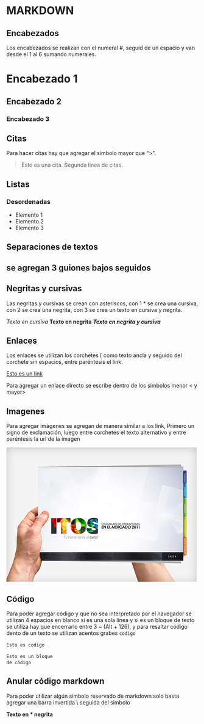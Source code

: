 # MARKDOWN

## Encabezados
Los encabezados se realizan con el numeral #, seguid de un espacio y van desde el 1 al 6 sumando numerales.
# Encabezado 1
## Encabezado 2
### Encabezado 3

## Citas
Para hacer citas hay que agregar el simbolo mayor que ">".
> Esto es una cita.
> Segunda línea de citas.

## Listas
### Desordenadas
- Elemento 1
- Elemento 2
- Elemento 3

## Separaciones de textos
se agregan 3 guiones bajos seguidos
---

## Negritas y cursivas
Las negritas y cursivas se crean con asteriscos, con 1 * se crea una cursiva, con 2 se crea una negrita, con 3 se crea un texto en cursiva y negrita.

*Texto en cursiva*
**Texto en negrita**
***Texto en negrita y cursiva***

## Enlaces
Los enlaces se utilizan los corchetes [ como texto ancla y seguido del corchete sin espacios, entre paréntesis el link.

[Esto es un link](htttps://www.atrezzo.com.ar)

Para agregar un enlace directo se escribe dentro de los simbolos menor < y mayor>

## Imagenes
Para agregar imágenes se agregan de manera similar a los link, Primero un signo de exclamación, luego entre corchetes el texto alternativo y entre paréntesis la url de la imagen

![Imagen de Prueba](img/imagen.jpg)

## Código
Para poder agregar código y que no sea interpretado por el navegador se utilizan 4 espacios en blanco si es una sola línea y si es un bloque de texto se utiliza hay que encerrarlo entre 3 ~ (Alt + 126), y para resaltar código dento de un texto se utilizan acentos grabes `codigo` 

    Esto es codigo

~~~
Esto es un bloque
de código
~~~

## Anular código markdown
Para poder utilizar algún símbolo reservado de markdown solo basta agregar una barra invertida \ seguida del simbolo

**Texto en \* negrita**
